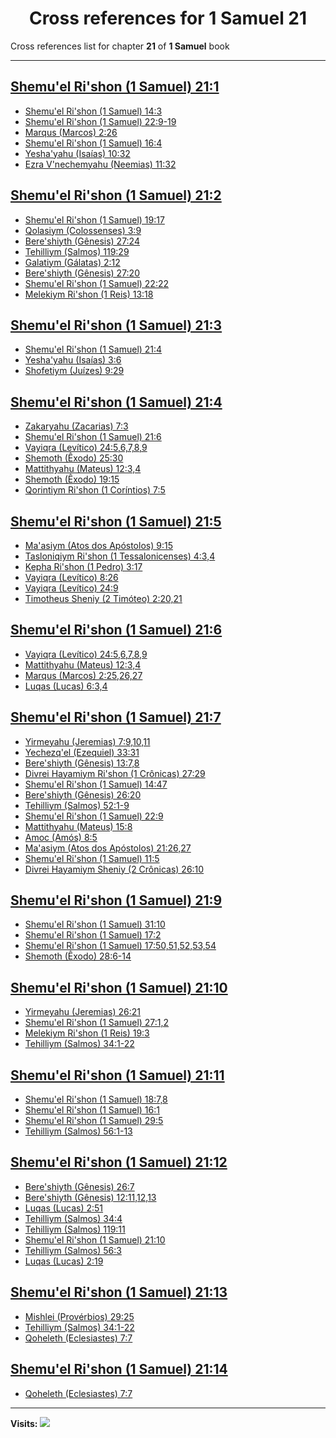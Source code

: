 <div align="center">

# Cross references for **1 Samuel 21**
</div>

Cross references list for chapter **21** of **1 Samuel** book

---

<h2 id="1"><a href="https://bible.ozzuu.com/pt_yah/1Sm/21#1" target="_blank">Shemu'el Ri'shon (1 Samuel) 21:1</a></h2>

- [Shemu'el Ri'shon (1 Samuel) 14:3](https://bible.ozzuu.com/pt_yah/1Sm/14#3)
- [Shemu'el Ri'shon (1 Samuel) 22:9-19](https://bible.ozzuu.com/pt_yah/1Sm/22#9)
- [Marqus (Marcos) 2:26](https://bible.ozzuu.com/pt_yah/Mar/2#26)
- [Shemu'el Ri'shon (1 Samuel) 16:4](https://bible.ozzuu.com/pt_yah/1Sm/16#4)
- [Yesha'yahu (Isaías) 10:32](https://bible.ozzuu.com/pt_yah/Isa/10#32)
- [Ezra V'nechemyahu (Neemias) 11:32](https://bible.ozzuu.com/pt_yah/Neh/11#32)
<h2 id="2"><a href="https://bible.ozzuu.com/pt_yah/1Sm/21#2" target="_blank">Shemu'el Ri'shon (1 Samuel) 21:2</a></h2>

- [Shemu'el Ri'shon (1 Samuel) 19:17](https://bible.ozzuu.com/pt_yah/1Sm/19#17)
- [Qolasiym (Colossenses) 3:9](https://bible.ozzuu.com/pt_yah/Col/3#9)
- [Bere'shiyth (Gênesis) 27:24](https://bible.ozzuu.com/pt_yah/Gen/27#24)
- [Tehilliym (Salmos) 119:29](https://bible.ozzuu.com/pt_yah/Psa/119#29)
- [Galatiym (Gálatas) 2:12](https://bible.ozzuu.com/pt_yah/Gal/2#12)
- [Bere'shiyth (Gênesis) 27:20](https://bible.ozzuu.com/pt_yah/Gen/27#20)
- [Shemu'el Ri'shon (1 Samuel) 22:22](https://bible.ozzuu.com/pt_yah/1Sm/22#22)
- [Melekiym Ri'shon (1 Reis) 13:18](https://bible.ozzuu.com/pt_yah/1Ki/13#18)
<h2 id="3"><a href="https://bible.ozzuu.com/pt_yah/1Sm/21#3" target="_blank">Shemu'el Ri'shon (1 Samuel) 21:3</a></h2>

- [Shemu'el Ri'shon (1 Samuel) 21:4](https://bible.ozzuu.com/pt_yah/1Sm/21#4)
- [Yesha'yahu (Isaías) 3:6](https://bible.ozzuu.com/pt_yah/Isa/3#6)
- [Shofetiym (Juízes) 9:29](https://bible.ozzuu.com/pt_yah/Jdg/9#29)
<h2 id="4"><a href="https://bible.ozzuu.com/pt_yah/1Sm/21#4" target="_blank">Shemu'el Ri'shon (1 Samuel) 21:4</a></h2>

- [Zakaryahu (Zacarias) 7:3](https://bible.ozzuu.com/pt_yah/Zec/7#3)
- [Shemu'el Ri'shon (1 Samuel) 21:6](https://bible.ozzuu.com/pt_yah/1Sm/21#6)
- [Vayiqra (Levítico) 24:5,6,7,8,9](https://bible.ozzuu.com/pt_yah/Lev/24#5)
- [Shemoth (Êxodo) 25:30](https://bible.ozzuu.com/pt_yah/Exo/25#30)
- [Mattithyahu (Mateus) 12:3,4](https://bible.ozzuu.com/pt_yah/Mat/12#3)
- [Shemoth (Êxodo) 19:15](https://bible.ozzuu.com/pt_yah/Exo/19#15)
- [Qorintiym Ri'shon (1 Coríntios) 7:5](https://bible.ozzuu.com/pt_yah/1Co/7#5)
<h2 id="5"><a href="https://bible.ozzuu.com/pt_yah/1Sm/21#5" target="_blank">Shemu'el Ri'shon (1 Samuel) 21:5</a></h2>

- [Ma'asiym (Atos dos Apóstolos) 9:15](https://bible.ozzuu.com/pt_yah/Act/9#15)
- [Tasloniqiym Ri'shon (1 Tessalonicenses) 4:3,4](https://bible.ozzuu.com/pt_yah/1Th/4#3)
- [Kepha Ri'shon (1 Pedro) 3:17](https://bible.ozzuu.com/pt_yah/1Pe/3#17)
- [Vayiqra (Levítico) 8:26](https://bible.ozzuu.com/pt_yah/Lev/8#26)
- [Vayiqra (Levítico) 24:9](https://bible.ozzuu.com/pt_yah/Lev/24#9)
- [Timotheus Sheniy (2 Timóteo) 2:20,21](https://bible.ozzuu.com/pt_yah/2Ti/2#20)
<h2 id="6"><a href="https://bible.ozzuu.com/pt_yah/1Sm/21#6" target="_blank">Shemu'el Ri'shon (1 Samuel) 21:6</a></h2>

- [Vayiqra (Levítico) 24:5,6,7,8,9](https://bible.ozzuu.com/pt_yah/Lev/24#5)
- [Mattithyahu (Mateus) 12:3,4](https://bible.ozzuu.com/pt_yah/Mat/12#3)
- [Marqus (Marcos) 2:25,26,27](https://bible.ozzuu.com/pt_yah/Mar/2#25)
- [Luqas (Lucas) 6:3,4](https://bible.ozzuu.com/pt_yah/Luk/6#3)
<h2 id="7"><a href="https://bible.ozzuu.com/pt_yah/1Sm/21#7" target="_blank">Shemu'el Ri'shon (1 Samuel) 21:7</a></h2>

- [Yirmeyahu (Jeremias) 7:9,10,11](https://bible.ozzuu.com/pt_yah/Jer/7#9)
- [Yechezq'el (Ezequiel) 33:31](https://bible.ozzuu.com/pt_yah/Eze/33#31)
- [Bere'shiyth (Gênesis) 13:7,8](https://bible.ozzuu.com/pt_yah/Gen/13#7)
- [Divrei Hayamiym Ri'shon (1 Crônicas) 27:29](https://bible.ozzuu.com/pt_yah/1Ch/27#29)
- [Shemu'el Ri'shon (1 Samuel) 14:47](https://bible.ozzuu.com/pt_yah/1Sm/14#47)
- [Bere'shiyth (Gênesis) 26:20](https://bible.ozzuu.com/pt_yah/Gen/26#20)
- [Tehilliym (Salmos) 52:1-9](https://bible.ozzuu.com/pt_yah/Psa/52#1)
- [Shemu'el Ri'shon (1 Samuel) 22:9](https://bible.ozzuu.com/pt_yah/1Sm/22#9)
- [Mattithyahu (Mateus) 15:8](https://bible.ozzuu.com/pt_yah/Mat/15#8)
- [Amoc (Amós) 8:5](https://bible.ozzuu.com/pt_yah/Am/8#5)
- [Ma'asiym (Atos dos Apóstolos) 21:26,27](https://bible.ozzuu.com/pt_yah/Act/21#26)
- [Shemu'el Ri'shon (1 Samuel) 11:5](https://bible.ozzuu.com/pt_yah/1Sm/11#5)
- [Divrei Hayamiym Sheniy (2 Crônicas) 26:10](https://bible.ozzuu.com/pt_yah/2Ch/26#10)
<h2 id="9"><a href="https://bible.ozzuu.com/pt_yah/1Sm/21#9" target="_blank">Shemu'el Ri'shon (1 Samuel) 21:9</a></h2>

- [Shemu'el Ri'shon (1 Samuel) 31:10](https://bible.ozzuu.com/pt_yah/1Sm/31#10)
- [Shemu'el Ri'shon (1 Samuel) 17:2](https://bible.ozzuu.com/pt_yah/1Sm/17#2)
- [Shemu'el Ri'shon (1 Samuel) 17:50,51,52,53,54](https://bible.ozzuu.com/pt_yah/1Sm/17#50)
- [Shemoth (Êxodo) 28:6-14](https://bible.ozzuu.com/pt_yah/Exo/28#6)
<h2 id="10"><a href="https://bible.ozzuu.com/pt_yah/1Sm/21#10" target="_blank">Shemu'el Ri'shon (1 Samuel) 21:10</a></h2>

- [Yirmeyahu (Jeremias) 26:21](https://bible.ozzuu.com/pt_yah/Jer/26#21)
- [Shemu'el Ri'shon (1 Samuel) 27:1,2](https://bible.ozzuu.com/pt_yah/1Sm/27#1)
- [Melekiym Ri'shon (1 Reis) 19:3](https://bible.ozzuu.com/pt_yah/1Ki/19#3)
- [Tehilliym (Salmos) 34:1-22](https://bible.ozzuu.com/pt_yah/Psa/34#1)
<h2 id="11"><a href="https://bible.ozzuu.com/pt_yah/1Sm/21#11" target="_blank">Shemu'el Ri'shon (1 Samuel) 21:11</a></h2>

- [Shemu'el Ri'shon (1 Samuel) 18:7,8](https://bible.ozzuu.com/pt_yah/1Sm/18#7)
- [Shemu'el Ri'shon (1 Samuel) 16:1](https://bible.ozzuu.com/pt_yah/1Sm/16#1)
- [Shemu'el Ri'shon (1 Samuel) 29:5](https://bible.ozzuu.com/pt_yah/1Sm/29#5)
- [Tehilliym (Salmos) 56:1-13](https://bible.ozzuu.com/pt_yah/Psa/56#1)
<h2 id="12"><a href="https://bible.ozzuu.com/pt_yah/1Sm/21#12" target="_blank">Shemu'el Ri'shon (1 Samuel) 21:12</a></h2>

- [Bere'shiyth (Gênesis) 26:7](https://bible.ozzuu.com/pt_yah/Gen/26#7)
- [Bere'shiyth (Gênesis) 12:11,12,13](https://bible.ozzuu.com/pt_yah/Gen/12#11)
- [Luqas (Lucas) 2:51](https://bible.ozzuu.com/pt_yah/Luk/2#51)
- [Tehilliym (Salmos) 34:4](https://bible.ozzuu.com/pt_yah/Psa/34#4)
- [Tehilliym (Salmos) 119:11](https://bible.ozzuu.com/pt_yah/Psa/119#11)
- [Shemu'el Ri'shon (1 Samuel) 21:10](https://bible.ozzuu.com/pt_yah/1Sm/21#10)
- [Tehilliym (Salmos) 56:3](https://bible.ozzuu.com/pt_yah/Psa/56#3)
- [Luqas (Lucas) 2:19](https://bible.ozzuu.com/pt_yah/Luk/2#19)
<h2 id="13"><a href="https://bible.ozzuu.com/pt_yah/1Sm/21#13" target="_blank">Shemu'el Ri'shon (1 Samuel) 21:13</a></h2>

- [Mishlei (Provérbios) 29:25](https://bible.ozzuu.com/pt_yah/Pro/29#25)
- [Tehilliym (Salmos) 34:1-22](https://bible.ozzuu.com/pt_yah/Psa/34#1)
- [Qoheleth (Eclesiastes) 7:7](https://bible.ozzuu.com/pt_yah/Ecc/7#7)
<h2 id="14"><a href="https://bible.ozzuu.com/pt_yah/1Sm/21#14" target="_blank">Shemu'el Ri'shon (1 Samuel) 21:14</a></h2>

- [Qoheleth (Eclesiastes) 7:7](https://bible.ozzuu.com/pt_yah/Ecc/7#7)


---

**Visits:**
![](https://profile-counter.glitch.me/visitCounter_crossrefs11/count.svg)
